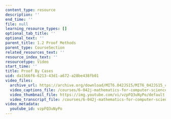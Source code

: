 ```yaml
---
content_type: resource
description: ''
end_time: ''
file: null
learning_resource_types: []
optional_tab_title: ''
optional_text: ''
parent_title: 1.2 Proof Methods
parent_type: CourseSection
related_resources_text: ''
resource_index_text: ''
resourcetype: Video
start_time: ''
title: Proof By Cases
uid: da1566f6-6213-43d1-a672-a28be438fb01
video_files:
  archive_url: https://archive.org/download/MIT6.042JS15/MIT6_042JS15_cases_ipod.mp4
  video_captions_file: /courses/6-042j-mathematics-for-computer-science-spring-2015/7372a4013c6856979252f44b18b3107f_vzpFQ3uNyPo.vtt
  video_thumbnail_file: https://img.youtube.com/vi/vzpFQ3uNyPo/default.jpg
  video_transcript_file: /courses/6-042j-mathematics-for-computer-science-spring-2015/414003e1b6c037f68b31aaa9a8bcb98e_vzpFQ3uNyPo.pdf
video_metadata:
  youtube_id: vzpFQ3uNyPo
---
```

